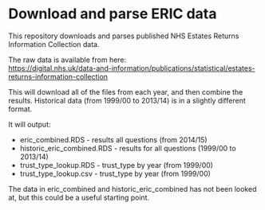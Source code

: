 # Download and parse ERIC data

This repository downloads and parses published NHS Estates Returns 
Information Collection data.  

The raw data is available from here:  
https://digital.nhs.uk/data-and-information/publications/statistical/estates-returns-information-collection  

This will download all of the files from each year, and then combine the results.
Historical data (from 1999/00 to 2013/14) is in a slightly different format. 

It will output:

- eric_combined.RDS - results all questions (from 2014/15)
- historic_eric_combined.RDS - results for all questions (1999/00 to 2013/14)
- trust_type_lookup.RDS - trust_type by year (from 1999/00)
- trust_type_lookup.csv - trust_type by year (from 1999/00)  

The data in eric_combined and historic_eric_combined has not been looked at, 
but this could be a useful starting point.  